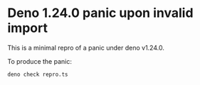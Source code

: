 # Deno 1.24.0 panic upon invalid import

This is a minimal repro of a panic under deno v1.24.0.

To produce the panic:

    deno check repro.ts
